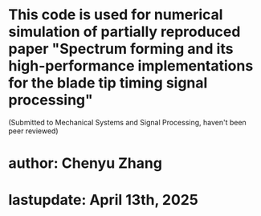 # This code is used for numerical simulation of partially reproduced paper "Spectrum forming and its high-performance implementations for the blade tip timing signal processing"
(Submitted to Mechanical Systems and Signal Processing, haven't been peer reviewed)
# author: Chenyu Zhang
# lastupdate: April 13th, 2025
